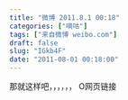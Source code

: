 ```yaml
---
title: "微博 2011.8.1 00:18"
categories: ["嘀咕"]
tags: ["来自微博 weibo.com"]
draft: false
slug: "IGkb4F"
date: "2011-08-01 00:18:00"
---
```


<p>那就这样吧，，，，，， O网页链接 ​​​​</p>
